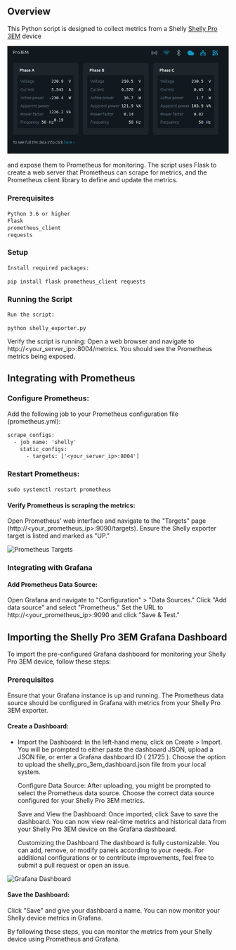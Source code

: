 ## Overview

This Python script is designed to collect metrics from a Shelly [Shelly Pro 3EM](https://www.shelly.com/en-us/products/shop/shelly-pro-3-em) 
device

![Shelly Device](pics/shelly.png)

and expose them to Prometheus for monitoring. 
The script uses Flask to create a web server that Prometheus can scrape for metrics, and the Prometheus client library to define and update the metrics.

### Prerequisites

    Python 3.6 or higher
    Flask
    prometheus_client
    requests

### Setup

    Install required packages:

    
```pip install flask prometheus_client requests```

### Running the Script

    Run the script:

```python shelly_exporter.py```

Verify the script is running:
Open a web browser and navigate to http://<your_server_ip>:8004/metrics. You should see the Prometheus metrics being exposed.


## Integrating with Prometheus

### Configure Prometheus:
Add the following job to your Prometheus configuration file (prometheus.yml):
```
scrape_configs:
  - job_name: 'shelly'
    static_configs:
      - targets: ['<your_server_ip>:8004']
```
### Restart Prometheus:

```sudo systemctl restart prometheus```

#### Verify Prometheus is scraping the metrics:
Open Prometheus' web interface and navigate to the "Targets" page (http://<your_prometheus_ip>:9090/targets). 
Ensure the Shelly exporter target is listed and marked as "UP."


![Prometheus Targets](pics/prom.png)


### Integrating with Grafana

#### Add Prometheus Data Source:
Open Grafana and navigate to "Configuration" > "Data Sources."
Click "Add data source" and select "Prometheus."
Set the URL to http://<your_prometheus_ip>:9090 and click "Save & Test."



## Importing the Shelly Pro 3EM Grafana Dashboard

To import the pre-configured Grafana dashboard for monitoring your Shelly Pro 3EM device, follow these steps:
### Prerequisites

Ensure that your Grafana instance is up and running.
The Prometheus data source should be configured in Grafana with metrics from your Shelly Pro 3EM exporter.

#### Create a Dashboard:
* Import the Dashboard:
  In the left-hand menu, click on Create > Import.
  You will be prompted to either paste the dashboard JSON, upload a JSON file, or enter a Grafana dashboard ID ( 21725 ).
  Choose the option to upload the shelly_pro_3em_dashboard.json file from your local system.

  Configure Data Source:
  After uploading, you might be prompted to select the Prometheus data source. Choose the correct data source configured for your Shelly Pro 3EM metrics.

  Save and View the Dashboard:
  Once imported, click Save to save the dashboard.
  You can now view real-time metrics and historical data from your Shelly Pro 3EM device on the Grafana dashboard.

  Customizing the Dashboard
  The dashboard is fully customizable. You can add, remove, or modify panels according to your needs.
  For additional configurations or to contribute improvements, feel free to submit a pull request or open an issue.


![Grafana Dashboard](pics/grafana.png)


#### Save the Dashboard:
Click "Save" and give your dashboard a name.
You can now monitor your Shelly device metrics in Grafana.

By following these steps, you can monitor the metrics from your Shelly device using Prometheus and Grafana.



